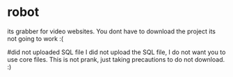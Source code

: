 # robot
its grabber for video websites. You dont have to download the project its not going to work :(

#did not uploaded SQL file
I did not upload the SQL file, I do not want you to use core files. This is not prank, just taking precautions to do not download. :)
